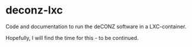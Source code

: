 # deconz-lxc
Code and documentation to run the deCONZ software in a LXC-container.

Hopefully, I will find the time for this - to be continued.
